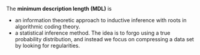 The **minimum description length (MDL)** is

* an information theoretic approach to inductive inference with roots in algorithmic coding theory. 
* a statistical inference method. The idea is to forgo using a true probability distribution, and instead we focus on compressing a data set by looking for regularities.